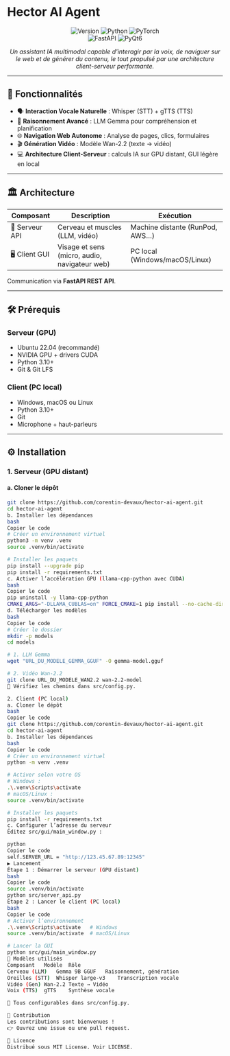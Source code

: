# Hector AI Agent

<div align="center">
  <img src="https://img.shields.io/badge/Hector%20AI-v1.0-blue?style=for-the-badge&logo=appveyor" alt="Version"/>
  <img src="https://img.shields.io/badge/Python-3.10+-yellow.svg?style=for-the-badge&logo=python" alt="Python"/>
  <img src="https://img.shields.io/badge/PyTorch-GPU%20Ready-orange?style=for-the-badge&logo=pytorch" alt="PyTorch"/>
</div>

<div align="center">
  <img src="https://img.shields.io/badge/FastAPI-Backend-green?style=for-the-badge&logo=fastapi" alt="FastAPI"/>
  <img src="https://img.shields.io/badge/PyQt6-Frontend-purple?style=for-the-badge&logo=qt" alt="PyQt6"/>
</div>

<p align="center">
  <em>Un assistant IA multimodal capable d'interagir par la voix, de naviguer sur le web et de générer du contenu, le tout propulsé par une architecture client-serveur performante.</em>
</p>

---

## 🚀 Fonctionnalités

- 🗣️ **Interaction Vocale Naturelle** : Whisper (STT) + gTTS (TTS)  
- 🧠 **Raisonnement Avancé** : LLM Gemma pour compréhension et planification  
- 🌐 **Navigation Web Autonome** : Analyse de pages, clics, formulaires  
- 🎬 **Génération Vidéo** : Modèle Wan-2.2 (texte → vidéo)  
- 💻 **Architecture Client-Serveur** : calculs IA sur GPU distant, GUI légère en local  

---

## 🏛️ Architecture

| Composant        | Description                                       | Exécution                         |
|------------------|---------------------------------------------------|-----------------------------------|
| 🤖 Serveur API   | Cerveau et muscles (LLM, vidéo)                   | Machine distante (RunPod, AWS…)   |
| 🖥️ Client GUI    | Visage et sens (micro, audio, navigateur web)     | PC local (Windows/macOS/Linux)    |

Communication via **FastAPI REST API**.

---

## 🛠️ Prérequis

### Serveur (GPU)
- Ubuntu 22.04 (recommandé)  
- NVIDIA GPU + drivers CUDA  
- Python 3.10+  
- Git & Git LFS  

### Client (PC local)
- Windows, macOS ou Linux  
- Python 3.10+  
- Git  
- Microphone + haut-parleurs  

---

## ⚙️ Installation

### 1. Serveur (GPU distant)

#### a. Cloner le dépôt
```bash
git clone https://github.com/corentin-devaux/hector-ai-agent.git
cd hector-ai-agent
b. Installer les dépendances
bash
Copier le code
# Créer un environnement virtuel
python3 -m venv .venv
source .venv/bin/activate

# Installer les paquets
pip install --upgrade pip
pip install -r requirements.txt
c. Activer l’accélération GPU (llama-cpp-python avec CUDA)
bash
Copier le code
pip uninstall -y llama-cpp-python
CMAKE_ARGS="-DLLAMA_CUBLAS=on" FORCE_CMAKE=1 pip install --no-cache-dir llama-cpp-python
d. Télécharger les modèles
bash
Copier le code
# Créer le dossier
mkdir -p models
cd models

# 1. LLM Gemma
wget "URL_DU_MODELE_GEMMA_GGUF" -O gemma-model.gguf

# 2. Vidéo Wan-2.2
git clone URL_DU_MODELE_WAN2.2 wan-2.2-model
📌 Vérifiez les chemins dans src/config.py.

2. Client (PC local)
a. Cloner le dépôt
bash
Copier le code
git clone https://github.com/corentin-devaux/hector-ai-agent.git
cd hector-ai-agent
b. Installer les dépendances
bash
Copier le code
# Créer un environnement virtuel
python -m venv .venv

# Activer selon votre OS
# Windows :
.\.venv\Scripts\activate
# macOS/Linux :
source .venv/bin/activate

# Installer les paquets
pip install -r requirements.txt
c. Configurer l’adresse du serveur
Éditez src/gui/main_window.py :

python
Copier le code
self.SERVER_URL = "http://123.45.67.89:12345"
▶️ Lancement
Étape 1 : Démarrer le serveur (GPU distant)
bash
Copier le code
source .venv/bin/activate
python src/server_api.py
Étape 2 : Lancer le client (PC local)
bash
Copier le code
# Activer l’environnement
.\.venv\Scripts\activate   # Windows
source .venv/bin/activate  # macOS/Linux

# Lancer la GUI
python src/gui/main_window.py
🧠 Modèles utilisés
Composant	Modèle	Rôle
Cerveau (LLM)	Gemma 9B GGUF	Raisonnement, génération
Oreilles (STT)	Whisper large-v3	Transcription vocale
Vidéo (Gen)	Wan-2.2	Texte → Vidéo
Voix (TTS)	gTTS	Synthèse vocale

📌 Tous configurables dans src/config.py.

🤝 Contribution
Les contributions sont bienvenues !
👉 Ouvrez une issue ou une pull request.

📄 Licence
Distribué sous MIT License. Voir LICENSE.
